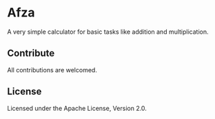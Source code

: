 # Afza

A very simple calculator for basic tasks like addition and multiplication.

## Contribute

All contributions are welcomed.

## License

Licensed under the Apache License, Version 2.0.
